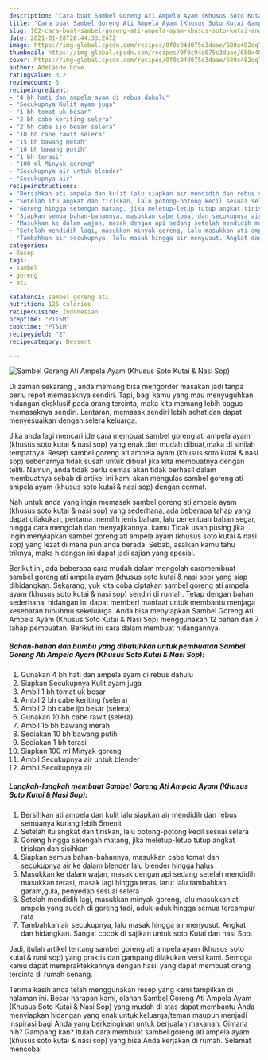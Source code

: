 ```yaml
---
description: "Cara buat Sambel Goreng Ati Ampela Ayam (Khusus Soto Kutai &amp;amp; Nasi Sop) yang nikmat dan Mudah Dibuat"
title: "Cara buat Sambel Goreng Ati Ampela Ayam (Khusus Soto Kutai &amp;amp; Nasi Sop) yang nikmat dan Mudah Dibuat"
slug: 162-cara-buat-sambel-goreng-ati-ampela-ayam-khusus-soto-kutai-and-amp-nasi-sop-yang-nikmat-dan-mudah-dibuat
date: 2021-01-28T20:44:33.247Z
image: https://img-global.cpcdn.com/recipes/0f0c94d075c3daae/680x482cq70/sambel-goreng-ati-ampela-ayam-khusus-soto-kutai-nasi-sop-foto-resep-utama.jpg
thumbnail: https://img-global.cpcdn.com/recipes/0f0c94d075c3daae/680x482cq70/sambel-goreng-ati-ampela-ayam-khusus-soto-kutai-nasi-sop-foto-resep-utama.jpg
cover: https://img-global.cpcdn.com/recipes/0f0c94d075c3daae/680x482cq70/sambel-goreng-ati-ampela-ayam-khusus-soto-kutai-nasi-sop-foto-resep-utama.jpg
author: Adelaide Love
ratingvalue: 3.2
reviewcount: 3
recipeingredient:
- "4 bh hati dan ampela ayam di rebus dahulu"
- "Secukupnya Kulit ayam juga"
- "1 bh tomat uk besar"
- "2 bh cabe keriting selera"
- "2 bh cabe ijo besar selera"
- "10 bh cabe rawit selera"
- "15 bh bawang merah"
- "10 bh bawang putih"
- "1 bh terasi"
- "100 ml Minyak goreng"
- "Secukupnya air untuk blender"
- "Secukupnya air"
recipeinstructions:
- "Bersihkan ati ampela dan kulit lalu siapkan air mendidih dan rebus semuanya kurang lebih 5menit"
- "Setelah itu angkat dan tiriskan, lalu potong-potong kecil sesuai selera"
- "Goreng hingga setengah matang, jika meletup-letup tutup angkat tiriskan dan sisihkan"
- "Siapkan semua bahan-bahannya, masukkan cabe tomat dan secukupnya air ke dalam blender lalu blender hingga halus"
- "Masukkan ke dalam wajan, masak dengan api sedang setelah mendidih masukkan terasi, masak lagi hingga terasi larut lalu tambahkan garam,gula, penyedap sesuai selera"
- "Setelah mendidih lagi, masukkan minyak goreng, lalu masukkan ati ampela yang sudah di goreng tadi, aduk-aduk hingga semua tercampur rata"
- "Tambahkan air secukupnya, lalu masak hingga air menyusut. Angkat dan hidangkan. Sangat cocok di sajikan untuk soto Kutai dan nasi Sop."
categories:
- Resep
tags:
- sambel
- goreng
- ati

katakunci: sambel goreng ati 
nutrition: 126 calories
recipecuisine: Indonesian
preptime: "PT15M"
cooktime: "PT51M"
recipeyield: "2"
recipecategory: Dessert

---
```



![Sambel Goreng Ati Ampela Ayam (Khusus Soto Kutai &amp; Nasi Sop)](https://img-global.cpcdn.com/recipes/0f0c94d075c3daae/680x482cq70/sambel-goreng-ati-ampela-ayam-khusus-soto-kutai-nasi-sop-foto-resep-utama.jpg)

Di zaman  sekarang , anda memang bisa mengorder masakan jadi tanpa perlu repot memasaknya sendiri. Tapi, bagi kamu yang mau menyuguhkan hidangan eksklusif pada orang tercinta, maka kita memang lebih bagus memasaknya sendiri. Lantaran, memasak sendiri lebih sehat dan dapat menyesuaikan dengan selera keluarga.

Jika anda lagi mencari ide cara membuat sambel goreng ati ampela ayam (khusus soto kutai &amp; nasi sop) yang enak dan mudah dibuat,maka di sinilah tempatnya. Resep sambel goreng ati ampela ayam (khusus soto kutai &amp; nasi sop)  sebenarnya tidak susah untuk dibuat jika kita membuatnya dengan teliti. Namun, anda tidak perlu cemas akan tidak berhasil dalam membuatnya 
sebab di artikel ini kami akan mengulas sambel goreng ati ampela ayam (khusus soto kutai &amp; nasi sop) dengan cermat.  



Nah untuk anda yang ingin memasak sambel goreng ati ampela ayam (khusus soto kutai &amp; nasi sop) yang sederhana, ada beberapa tahap yang dapat dilakukan, pertama memilih jenis bahan, lalu penentuan bahan segar, hingga cara mengolah dan menyajikannya. kamu Tidak usah pusing jika ingin menyiapkan sambel goreng ati ampela ayam (khusus soto kutai &amp; nasi sop) yang lezat di mana pun anda berada. Sebab, asalkan kamu  tahu triknya, maka hidangan ini dapat jadi sajian yang spesial.

Berikut ini, ada beberapa cara mudah dalam mengolah caramembuat sambel goreng ati ampela ayam (khusus soto kutai &amp; nasi sop) yang siap dihidangkan. Sekarang, yuk kita coba ciptakan sambel goreng ati ampela ayam (khusus soto kutai &amp; nasi sop) sendiri di rumah. Tetap dengan bahan sederhana, hidangan ini dapat memberi manfaat untuk membantu menjaga kesehatan tubuhmu sekeluarga. Anda bisa menyiapkan Sambel Goreng Ati Ampela Ayam (Khusus Soto Kutai &amp; Nasi Sop) menggunakan 12 bahan dan 7 tahap pembuatan. Berikut ini cara dalam membuat hidangannya.

<!--inarticleads1-->

##### Bahan-bahan dan bumbu yang dibutuhkan untuk pembuatan Sambel Goreng Ati Ampela Ayam (Khusus Soto Kutai &amp; Nasi Sop):

1. Gunakan 4 bh hati dan ampela ayam di rebus dahulu
1. Siapkan Secukupnya Kulit ayam juga
1. Ambil 1 bh tomat uk besar
1. Ambil 2 bh cabe keriting (selera)
1. Ambil 2 bh cabe ijo besar (selera)
1. Gunakan 10 bh cabe rawit (selera)
1. Ambil 15 bh bawang merah
1. Sediakan 10 bh bawang putih
1. Sediakan 1 bh terasi
1. Siapkan 100 ml Minyak goreng
1. Ambil Secukupnya air untuk blender
1. Ambil Secukupnya air




<!--inarticleads2-->

##### Langkah-langkah membuat Sambel Goreng Ati Ampela Ayam (Khusus Soto Kutai &amp; Nasi Sop):

1. Bersihkan ati ampela dan kulit lalu siapkan air mendidih dan rebus semuanya kurang lebih 5menit
1. Setelah itu angkat dan tiriskan, lalu potong-potong kecil sesuai selera
1. Goreng hingga setengah matang, jika meletup-letup tutup angkat tiriskan dan sisihkan
1. Siapkan semua bahan-bahannya, masukkan cabe tomat dan secukupnya air ke dalam blender lalu blender hingga halus
1. Masukkan ke dalam wajan, masak dengan api sedang setelah mendidih masukkan terasi, masak lagi hingga terasi larut lalu tambahkan garam,gula, penyedap sesuai selera
1. Setelah mendidih lagi, masukkan minyak goreng, lalu masukkan ati ampela yang sudah di goreng tadi, aduk-aduk hingga semua tercampur rata
1. Tambahkan air secukupnya, lalu masak hingga air menyusut. Angkat dan hidangkan. Sangat cocok di sajikan untuk soto Kutai dan nasi Sop.




Jadi, itulah artikel tentang  sambel goreng ati ampela ayam (khusus soto kutai &amp; nasi sop)  yang praktis dan gampang dilakukan versi kami. Semoga kamu dapat mempraktekkannya dengan hasil yang dapat membuat oreng tercinta di rumah senang. 

Terima kasih anda telah menggunakan resep yang kami tampilkan di halaman ini. Besar harapan kami, olahan  Sambel Goreng Ati Ampela Ayam (Khusus Soto Kutai &amp; Nasi Sop) yang mudah di atas dapat membantu Anda menyiapkan hidangan yang enak untuk keluarga/teman maupun menjadi inspirasi bagi Anda yang berkeinginan untuk berjualan makanan. Gimana nih? Gampang kan? Itulah cara membuat sambel goreng ati ampela ayam (khusus soto kutai &amp; nasi sop) yang bisa Anda kerjakan di rumah. Selamat mencoba!

